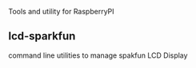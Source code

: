 Tools and utility for RaspberryPI
## lcd-sparkfun
command line utilities to manage spakfun LCD Display
